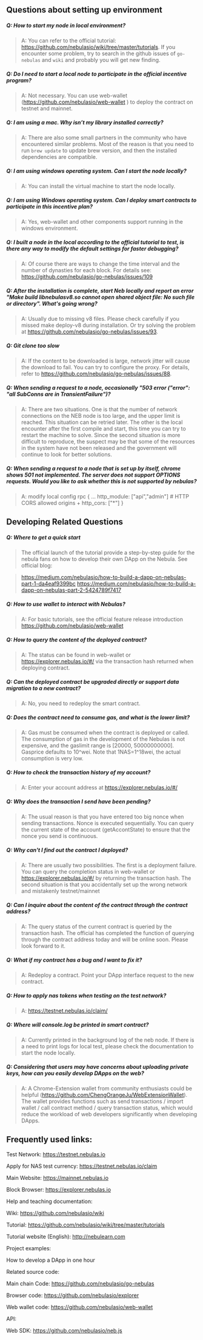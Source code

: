 
## Questions about setting up environment

##### Q:  How to start my node in local environment?

>A: You can refer to the official tutorial: https://github.com/nebulasio/wiki/tree/master/tutorials. If you encounter some problem, try to search in the github issues of `go-nebulas` and `wiki` and probably you will get new finding.

##### Q:  Do I need to start a local node to participate in the official incentive program?

> A:  Not necessary. You can use web-wallet (https://github.com/nebulasio/web-wallet ) to deploy the contract on testnet and mainnet.

##### Q: I am using a  mac. Why isn’t my library installed correctly?

> A: There are also some small partners in the community who have encountered similar problems. Most of the reason is that you need to run `brew update` to update brew version, and then the installed dependencies are compatible.

##### Q: I am using windows operating system. Can I start the node locally?

> A: You can install the virtual machine to start the node locally. 

##### Q: I am using Windows operating system. Can I deploy smart contracts to participate in this incentive plan?
> A: Yes, web-wallet and other components support running in the windows environment.

##### Q: I built a node in the local according to the official tutorial to test, is there any way to modify the default settings for faster debugging?

> A: Of course there are ways to change the time interval and the number of dynasties for each block. For details see:
https://github.com/nebulasio/go-nebulas/issues/109

##### Q: After the installation is complete, start Neb locally and report an error "Make build libnebulasv8.so cannot open shared object file: No such file or directory". What's going wrong?

> A: Usually due to missing v8 files. Please check carefully if you missed make deploy-v8 during installation. Or try solving the problem at https://github.com/nebulasio/go-nebulas/issues/93.

##### Q: Git clone too slow

> A: If the content to be downloaded is large, network jitter will cause the download to fail. You can try to configure the proxy. For details, refer to https://github.com/nebulasio/go-nebulas/issues/88.

##### Q: When sending a request to a node, occasionally "503 error ("error": "all SubConns are in TransientFailure")?

> A: There are two situations. One is that the number of network connections on the NEB node is too large, and the upper limit is reached. This situation can be retried later. The other is the local encounter after the first compile and start, this time you can try to restart the machine to solve. Since the second situation is more difficult to reproduce, the suspect may be that some of the resources in the system have not been released and the government will continue to look for better solutions.

##### Q: When sending a request to a node that is set up by itself, chrome shows 501 not implemented. The server does not support OPTIONS requests. Would you like to ask whether this is not supported by nebulas?

> A: modify local config
     rpc {
     ...
     http_module: ["api","admin"]
     # HTTP CORS allowed origins
     +  http_cors: ["*"]
     }

## Developing Related Questions

##### Q: Where to get a quick start

> The official launch of the tutorial  provide a step-by-step guide for the nebula fans on how to develop their own DApp on the Nebula. See official blog:

> https://medium.com/nebulasio/how-to-build-a-dapp-on-nebulas-part-1-da4eaf9399bc
> https://medium.com/nebulasio/how-to-build-a-dapp-on-nebulas-part-2-5424789f7417

##### Q: How to use wallet to interact with Nebulas?
> A: For basic tutorials, see the official feature release introduction 
> https://github.com/nebulasio/web-wallet 

##### Q: How to query the content of the deployed contract?

> A: The  status can be found in web-wallet or https://explorer.nebulas.io/#/ via the transaction hash returned when deploying contract.

##### Q: Can the deployed contract be upgraded directly or support data migration to a new contract?

> A: No, you need to redeploy the smart contract.

##### Q: Does the contract need to consume gas, and what is the lower limit?

> A: Gas must be consumed when the contract is deployed or called. The consumption of gas in the development of the Nebulas is not expensive, and the gaslimit range is [20000, 50000000000]. Gasprice defaults to 10^wei. Note that 1NAS=1^18wei, the actual consumption is very low.

##### Q: How to check the transaction history of my account?
> A: Enter your account address at https://explorer.nebulas.io/#/

##### Q: Why does the transaction I send have been pending?
> A: The usual reason is that you have entered too big nonce when sending transactions. Nonce is executed sequentially. You can query the current state of the account (getAccontState) to ensure that the nonce you send is continuous.

##### Q: Why can't I find out the contract I deployed?
> A: There are usually two possibilities. The first is a deployment failure. You can query the completion status in web-wallet or https://explorer.nebulas.io/#/ by returning the transaction hash. The second situation is that you accidentally set up the wrong network and mistakenly testnet/mainnet

##### Q: Can I inquire about the content of the contract through the contract address?
> A: The query status of the current contract is queried by the transaction hash. The official has completed the function of querying through the contract address today and will be online soon. Please look forward to it.

##### Q: What if my contract has a bug and I want to fix it?
> A: Redeploy a contract. Point your DApp interface request to the new contract.

##### Q: How to apply nas tokens when testing on the test network?
> A: https://testnet.nebulas.io/claim/

##### Q: Where will console.log be printed in smart contract?
> A: Currently printed in the background log of the neb node. If there is a need to print logs for local test, please check the documentation to start the node locally.

##### Q: Considering that users may have concerns about uploading private keys, how can you easily develop DApps on the web?
> A: A Chrome-Extension wallet from community enthusiasts could be helpful (https://github.com/ChengOrangeJu/WebExtensionWallet). The wallet provides functions such as send transactions / import wallet / call contract method / query transaction status, which would reduce the workload of web developers significantly when developing DApps.


## Frequently used links:

Test Network: https://testnet.nebulas.io

Apply for NAS test currency: https://testnet.nebulas.io/claim

Main Website: https://mainnet.nebulas.io

Block Browser: https://explorer.nebulas.io

Help and teaching documentation:

Wiki: https://github.com/nebulasio/wiki

Tutorial: https://github.com/nebulasio/wiki/tree/master/tutorials

Tutorial website (English): http://nebulearn.com

Project examples:

How to develop a DApp in one hour

Related source code:

Main chain Code: https://github.com/nebulasio/go-nebulas

Browser code: https://github.com/nebulasio/explorer

Web wallet code: https://github.com/nebulasio/web-wallet

API:

Web SDK: https://github.com/nebulasio/neb.js